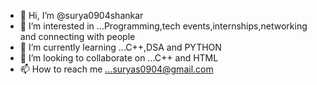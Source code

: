 - 👋 Hi, I’m @surya0904shankar
- 👀 I’m interested in ...Programming,tech events,internships,networking and connecting with people
- 🌱 I’m currently learning ...C++,DSA and PYTHON
- 💞️ I’m looking to collaborate on ...C++ and HTML
- 📫 How to reach me ...suryas0904@gmail.com

<!---
surya0904shankar/surya0904shankar is a ✨ special ✨ repository because its `README.md` (this file) appears on your GitHub profile.
You can click the Preview link to take a look at your changes.
--->
